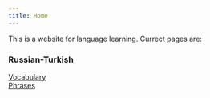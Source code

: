 ```yaml
---
title: Home
---
```


This is a website for language learning. Currect pages are:

### Russian-Turkish 
[Vocabulary](/russian-turkish-vocabulary)  
[Phrases](/russian-turkish-phrases)

